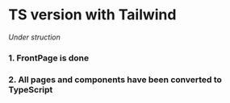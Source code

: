 # TS version with Tailwind

*Under struction*

### 1. FrontPage is done
### 2. All pages and components have been converted to TypeScript
